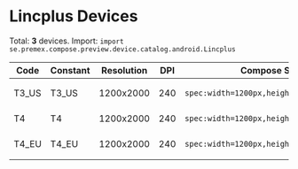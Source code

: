 # Lincplus Devices

Total: **3** devices. Import: `import se.premex.compose.preview.device.catalog.android.Lincplus`

| Code | Constant | Resolution | DPI | Compose Spec | Preview Usage |
|------|----------|------------|-----|-------------|---------------|
| T3_US | T3_US | 1200x2000 | 240 | `spec:width=1200px,height=2000px,dpi=240` | `@Preview(device = Lincplus.T3_US)` |
| T4 | T4 | 1200x2000 | 240 | `spec:width=1200px,height=2000px,dpi=240` | `@Preview(device = Lincplus.T4)` |
| T4_EU | T4_EU | 1200x2000 | 240 | `spec:width=1200px,height=2000px,dpi=240` | `@Preview(device = Lincplus.T4_EU)` |

<!-- Generated automatically. Do not edit manually. -->
